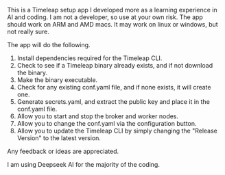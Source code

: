 This is a Timeleap setup app I developed more as a learning experience in AI and coding.  I am not a developer, so use at your own risk.  The app should work on ARM and AMD macs.  It may work on linux or windows, but not really sure.  

The app will do the following. 
1. Install dependencies required for the Timeleap CLI.
2. Check to see if a Timeleap binary already exists, and if not download the binary. 
3. Make the binary executable. 
4. Check for any existing conf.yaml file, and if none exists, it will create one.  
5. Generate secrets.yaml, and extract the public key and place it in the conf.yaml file. 
6. Allow you to start and stop the broker and worker nodes.
7. Allow you to change the conf.yaml via the configuration button.
8. Allow you to update the Timeleap CLI by simply changing the "Release Version" to the latest version.

Any feedback or ideas are appreciated.  

I am using Deepseek AI for the majority of the coding.  







